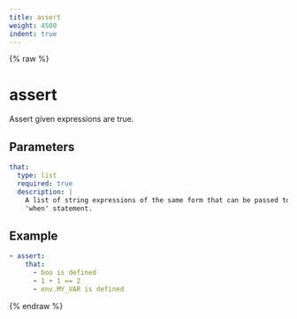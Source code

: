 ```yaml
---
title: assert
weight: 4500
indent: true
---
```


{% raw %}
# assert

Assert given expressions are true.

## Parameters

```yaml
that:
  type: list
  required: true
  description: |
    A list of string expressions of the same form that can be passed to the
    'when' statement.
```

## Example

```yaml
- assert:
    that:
      - boo is defined
      - 1 + 1 == 2
      - env.MY_VAR is defined
```
{% endraw %}